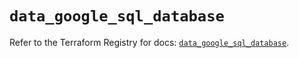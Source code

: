 # `data_google_sql_database`

Refer to the Terraform Registry for docs: [`data_google_sql_database`](https://registry.terraform.io/providers/hashicorp/google/6.5.0/docs/data-sources/sql_database).
